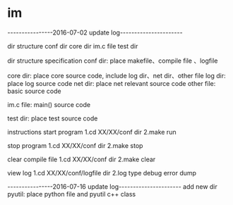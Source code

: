 # im

----------------2016-07-02 update log----------------------

dir structure 
  conf dir
  core dir
  im.c file
  test dir

dir structure specification
  conf dir: place makefile、compile file 、logfile
  
  core dir: place core source code, include log dir、net dir、other file
      log dir: place log source code
      net dir: place net relevant source code
      other file: basic source code  
      
  im.c file: main() source code
  
  test dir: place test source code
  
instructions
  start program
    1.cd XX/XX/conf dir
    2.make run
    
  stop program
     1.cd XX/XX/conf dir
     2.make stop
     
  clear compile file
     1.cd XX/XX/conf dir
     2.make clear
     
  view log 
     1.cd XX/XX/conf/logfile dir
     2.log type
        debug
        error
        dump
  
----------------2016-07-16 update log----------------------
add new dir
  pyutil: place python file and pyutil c++ class
  
    
                  
